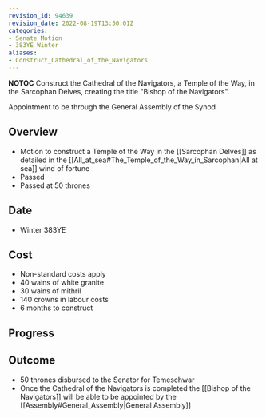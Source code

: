 ```yaml
---
revision_id: 94639
revision_date: 2022-08-19T13:50:01Z
categories:
- Senate Motion
- 383YE Winter
aliases:
- Construct_Cathedral_of_the_Navigators
---
```



__NOTOC__
Construct the Cathedral of the Navigators, a Temple of the Way, in the Sarcophan Delves, creating the title "Bishop of the Navigators".

Appointment to be through the General Assembly of the Synod


## Overview
* Motion to construct a Temple of the Way in the [[Sarcophan Delves]] as detailed in the [[All_at_sea#The_Temple_of_the_Way_in_Sarcophan|All at sea]] wind of fortune
* Passed
* Passed at 50 thrones

## Date
* Winter 383YE
## Cost
* Non-standard costs apply
* 40 wains of white granite
* 30 wains of mithril
* 140 crowns in labour costs
* 6 months to construct 
## Progress

## Outcome
* 50 thrones disbursed to the Senator for Temeschwar
* Once the Cathedral of the Navigators is completed the [[Bishop of the Navigators]] will be able to be appointed by the [[Assembly#General_Assembly|General Assembly]]

